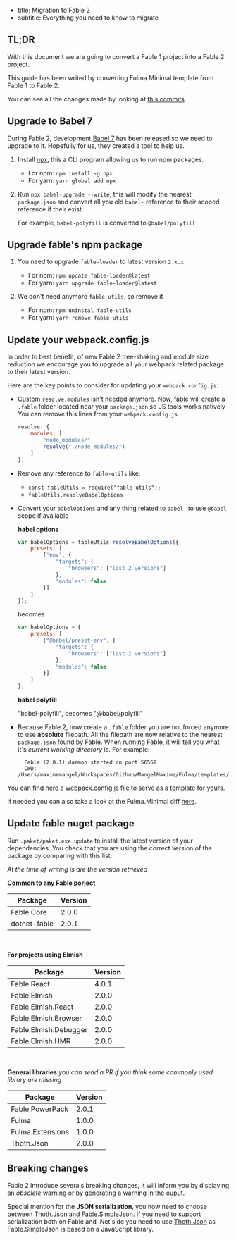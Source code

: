 - title: Migration to Fable 2
- subtitle: Everything you need to know to migrate

## TL;DR

With this document we are going to convert a Fable 1 project into a Fable 2 project.

<div class="message is-info">
<div class="message-body">
This guide has been writed by converting Fulma.Minimal template from Fable 1 to Fable 2.

You can see all the changes made by looking at [this commits](https://github.com/MangelMaxime/Fulma/commit/24c9269fc08eac9c66e774aec4a5fe4132968805).
</div>
</div>

## Upgrade to Babel 7

During Fable 2, development [Babel 7](https://babeljs.io/blog/2018/08/27/7.0.0) has been released so we need to upgrade to it. Hopefully for us, they created a tool to help us.

1. Install [npx](https://github.com/zkat/npx#readme), this a CLI program allowing us to run npm packages.

    - For npm: `npm install -g npx`
    - For yarn: `yarn global add npx`

2. Run `npx babel-upgrade --write`, this will modify the nearest `package.json` and convert all you old `babel-` reference to their scoped reference if their exist.

    For example, `babel-polyfill` is converted to `@babel/polyfill`

## Upgrade fable's npm package

1. You need to upgrade `fable-loader` to latest version `2.x.x`

    - For npm: `npm update fable-loader@latest`
    - For yarn: `yarn upgrade fable-loader@latest`

2. We don't need anymore `fable-utils`, so remove it

    - For npm: `npm uninstal fable-utils`
    - For yarn: `yarn remove fable-utils`


## Update your webpack.config.js

<div class="message is-info">
<div class="message-body">

In order to best benefit, of new Fable 2 tree-shaking and module size reduction we encourage you to upgrade all your webpack related package to their latest version.

</div>
</div>

Here are the key points to consider for updating your `webpack.config.js`:
- Custom `resolve.modules` isn't needed anymore. Now, fable will create a `.fable` folder located near your `package.json` so JS tools works natively
    You can remove this lines from your `webpack.config.js`
    ```js
    resolve: {
        modules: [
            "node_modules/",
            resolve("./node_modules/")
        ]
    },
    ```
- Remove any reference to `fable-utils` like:
    - `const fableUtils = require("fable-utils");`
    - `fableUtils.resolveBabelOptions`
- Convert your `babelOptions` and any thing related to `babel-` to use `@babel` scope if available

    **babel options**
    ```js
    var babelOptions = fableUtils.resolveBabelOptions({
        presets: [
            ["env", {
                "targets": {
                    "browsers": ["last 2 versions"]
                },
                "modules": false
            }]
        ]
    });
    ```
    becomes
    ```js
    var babelOptions = {
        presets: [
            ["@babel/preset-env", {
                "targets": {
                    "browsers": ["last 2 versions"]
                },
                "modules": false
            }]
        ]
    };
    ```

    **babel polyfill**

    "babel-polyfill", becomes "@babel/polyfill"

- Because Fable 2, now create a `.fable` folder you are not forced anymore to use **absolute** filepath. All the filepath are now relative to the nearest `package.json` found by Fable. When running Fable, it will tell you what it's *current working directory* is.
    For example:

        Fable (2.0.1) daemon started on port 56569
        CWD: /Users/maximemangel/Workspaces/Github/MangelMaxime/Fulma/templates/Content

You can find [here a webpack.config.js](https://github.com/fable-compiler/webpack-config-template/blob/master/webpack.config.js) file to serve as a template for yours.

If needed you can also take a look at the Fulma.Minimal diff [here](https://github.com/MangelMaxime/Fulma/commit/24c9269fc08eac9c66e774aec4a5fe4132968805#diff-b81ec06774f7dfd70d0cac66cf146951).

## Update fable nuget package

Run `.paket/paket.exe update` to install the latest version of your dependencies. You check that you are using the correct version of the package by comparing with this list:

*At the time of writing is are the version retrieved*

**Common to any Fable porject**

<div style="max-width: 300px">

| Package | Version |
|---|---|
| Fable.Core | 2.0.0 |
| dotnet-fable | 2.0.1 |

</div>
<br/>

**For projects using Elmish**

<div style="max-width: 300px">

| Package | Version |
|---|---|
| Fable.React | 4.0.1 |
| Fable.Elmish | 2.0.0 |
| Fable.Elmish.React | 2.0.0 |
| Fable.Elmish.Browser | 2.0.0 |
| Fable.Elmish.Debugger | 2.0.0 |
| Fable.Elmish.HMR | 2.0.0 |

</div>
<br/>

**General libraries** *you can send a PR if you think some commonly used library are missing*

<div style="max-width: 300px">

| Package | Version |
|---|---|
| Fable.PowerPack | 2.0.1 |
| Fulma | 1.0.0 |
| Fulma.Extensions | 1.0.0 |
| Thoth.Json | 2.0.0 |

</div>

## Breaking changes

Fable 2 introduce severals breaking changes, it will inform you by displaying an *obsolete* warning or by generating a warning in the ouput.

Special mention for the **JSON serialization**, you now need to choose between [Thoth.Json](https://mangelmaxime.github.io/Thoth/json/v2/decode.html) and [Fable.SimpleJson](https://github.com/Zaid-Ajaj/Fable.SimpleJson/). If you need to support serialization both on Fable and .Net side you need to use [Thoth.Json](https://mangelmaxime.github.io/Thoth/json/v2/net.html) as Fable.SimpleJson is based on a JavaScript library.
